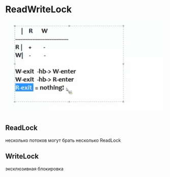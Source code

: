 # ReadWriteLock

![](<../../../.gitbook/assets/image (105).png>)

## ReadLock

несколько потоков могут брать несколько ReadLock

## WriteLock

эксклюзивная блокировка
